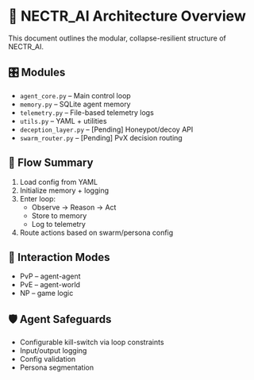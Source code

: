# 📐 NECTR_AI Architecture Overview

This document outlines the modular, collapse-resilient structure of NECTR_AI.

## 🎛️ Modules

- `agent_core.py` – Main control loop
- `memory.py` – SQLite agent memory
- `telemetry.py` – File-based telemetry logs
- `utils.py` – YAML + utilities
- `deception_layer.py` – [Pending] Honeypot/decoy API
- `swarm_router.py` – [Pending] PvX decision routing

## 🧠 Flow Summary

1. Load config from YAML
2. Initialize memory + logging
3. Enter loop:
    - Observe → Reason → Act
    - Store to memory
    - Log to telemetry
4. Route actions based on swarm/persona config

## 📡 Interaction Modes

- PvP – agent-agent
- PvE – agent-world
- NP – game logic

## 🛡️ Agent Safeguards

- Configurable kill-switch via loop constraints
- Input/output logging
- Config validation
- Persona segmentation
